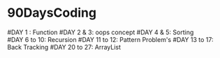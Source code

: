 # 90DaysCoding

#DAY 1 : Function
#DAY 2 & 3: oops concept
#DAY 4 & 5: Sorting  
#DAY 6 to 10: Recursion
#DAY 11 to 12: Pattern Problem's
#DAY 13 to 17: Back Tracking
#DAY 20 to 27: ArrayList
